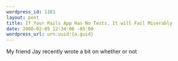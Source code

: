```yaml
--- 
wordpress_id: 1161
layout: post
title: If Your Rails App Has No Tests, It will Fail Miserably
date: 2008-02-05 12:34:00 -05:00
wordpress_url: urn:uuid:{a.guid}
---
```

<p>My friend Jay recently wrote a bit on whether or not </p>
